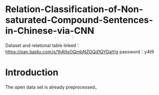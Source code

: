 # Relation-Classification-of-Non-saturated-Compound-Sentences-in-Chinese-via-CNN
Dataset and relational table
linked：https://pan.baidu.com/s/1hAtIsOQmbNZGQd1QYDaYig password：y4t9


# Introduction
The open data set is already preprocessed，

